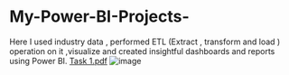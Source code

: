 # My-Power-BI-Projects-
Here I used industry data , performed ETL (Extract , transform and load ) operation on it ,visualize and created insightful dashboards and reports using Power BI. 
[Task 1.pdf](https://github.com/lakshmikosre/My-Power-BI-Projects-/files/15040174/Task.1.pdf)
![image](https://github.com/lakshmikosre/My-Power-BI-Projects-/assets/99643702/228c2bfc-1716-4b0d-b563-1cda00118c49)
